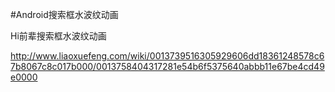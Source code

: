 #Android搜索框水波纹动画

Hi前辈搜索框水波纹动画

http://www.liaoxuefeng.com/wiki/0013739516305929606dd18361248578c67b8067c8c017b000/0013758404317281e54b6f5375640abbb11e67be4cd49e0000